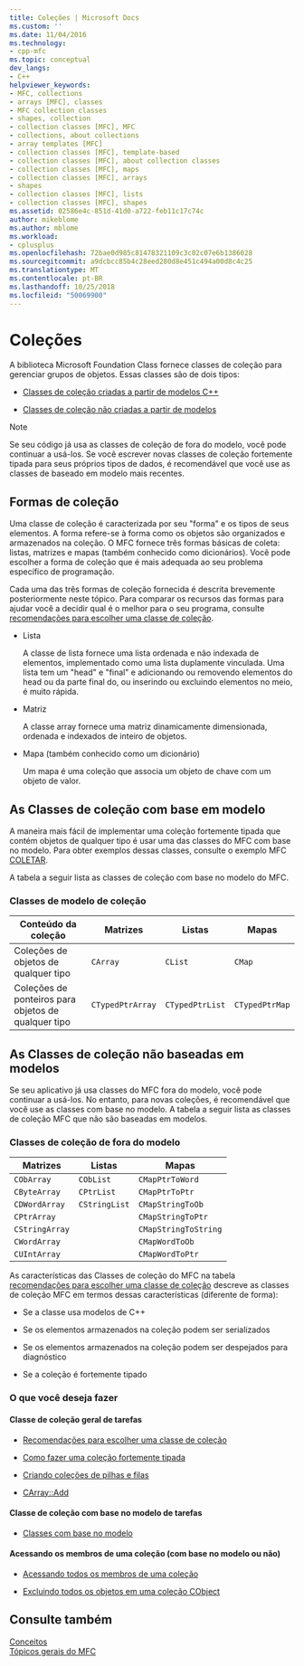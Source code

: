 ```yaml
---
title: Coleções | Microsoft Docs
ms.custom: ''
ms.date: 11/04/2016
ms.technology:
- cpp-mfc
ms.topic: conceptual
dev_langs:
- C++
helpviewer_keywords:
- MFC, collections
- arrays [MFC], classes
- MFC collection classes
- shapes, collection
- collection classes [MFC], MFC
- collections, about collections
- array templates [MFC]
- collection classes [MFC], template-based
- collection classes [MFC], about collection classes
- collection classes [MFC], maps
- collection classes [MFC], arrays
- shapes
- collection classes [MFC], lists
- collection classes [MFC], shapes
ms.assetid: 02586e4c-851d-41d0-a722-feb11c17c74c
author: mikeblome
ms.author: mblome
ms.workload:
- cplusplus
ms.openlocfilehash: 72bae0d985c81478321109c3c02c07e6b1386028
ms.sourcegitcommit: a9dcbcc85b4c28eed280d8e451c494a00d8c4c25
ms.translationtype: MT
ms.contentlocale: pt-BR
ms.lasthandoff: 10/25/2018
ms.locfileid: "50069900"
---
```

# <a name="collections"></a>Coleções

A biblioteca Microsoft Foundation Class fornece classes de coleção para gerenciar grupos de objetos. Essas classes são de dois tipos:

- [Classes de coleção criadas a partir de modelos C++](#_core_the_template_based_collection_classes)

- [Classes de coleção não criadas a partir de modelos](#_core_the_collection_classes_not_based_on_templates)

> [!NOTE]
>  Se seu código já usa as classes de coleção de fora do modelo, você pode continuar a usá-los. Se você escrever novas classes de coleção fortemente tipada para seus próprios tipos de dados, é recomendável que você use as classes de baseado em modelo mais recentes.

##  <a name="_core_collection_shapes"></a> Formas de coleção

Uma classe de coleção é caracterizada por seu "forma" e os tipos de seus elementos. A forma refere-se à forma como os objetos são organizados e armazenados na coleção. O MFC fornece três formas básicas de coleta: listas, matrizes e mapas (também conhecido como dicionários). Você pode escolher a forma de coleção que é mais adequada ao seu problema específico de programação.

Cada uma das três formas de coleção fornecida é descrita brevemente posteriormente neste tópico. Para comparar os recursos das formas para ajudar você a decidir qual é o melhor para o seu programa, consulte [recomendações para escolher uma classe de coleção](../mfc/recommendations-for-choosing-a-collection-class.md).

- Lista

   A classe de lista fornece uma lista ordenada e não indexada de elementos, implementado como uma lista duplamente vinculada. Uma lista tem um "head" e "final" e adicionando ou removendo elementos do head ou da parte final do, ou inserindo ou excluindo elementos no meio, é muito rápida.

- Matriz

   A classe array fornece uma matriz dinamicamente dimensionada, ordenada e indexados de inteiro de objetos.

- Mapa (também conhecido como um dicionário)

   Um mapa é uma coleção que associa um objeto de chave com um objeto de valor.

##  <a name="_core_the_template_based_collection_classes"></a> As Classes de coleção com base em modelo

A maneira mais fácil de implementar uma coleção fortemente tipada que contém objetos de qualquer tipo é usar uma das classes do MFC com base no modelo. Para obter exemplos dessas classes, consulte o exemplo MFC [COLETAR](../visual-cpp-samples.md).

A tabela a seguir lista as classes de coleção com base no modelo do MFC.

### <a name="collection-template-classes"></a>Classes de modelo de coleção

|Conteúdo da coleção|Matrizes|Listas|Mapas|
|-------------------------|------------|-----------|----------|
|Coleções de objetos de qualquer tipo|`CArray`|`CList`|`CMap`|
|Coleções de ponteiros para objetos de qualquer tipo|`CTypedPtrArray`|`CTypedPtrList`|`CTypedPtrMap`|

##  <a name="_core_the_collection_classes_not_based_on_templates"></a> As Classes de coleção não baseadas em modelos

Se seu aplicativo já usa classes do MFC fora do modelo, você pode continuar a usá-los. No entanto, para novas coleções, é recomendável que você use as classes com base no modelo. A tabela a seguir lista as classes de coleção MFC que não são baseadas em modelos.

### <a name="nontemplate-collection-classes"></a>Classes de coleção de fora do modelo

|Matrizes|Listas|Mapas|
|------------|-----------|----------|
|`CObArray`|`CObList`|`CMapPtrToWord`|
|`CByteArray`|`CPtrList`|`CMapPtrToPtr`|
|`CDWordArray`|`CStringList`|`CMapStringToOb`|
|`CPtrArray`||`CMapStringToPtr`|
|`CStringArray`||`CMapStringToString`|
|`CWordArray`||`CMapWordToOb`|
|`CUIntArray`||`CMapWordToPtr`|

As características das Classes de coleção do MFC na tabela [recomendações para escolher uma classe de coleção](../mfc/recommendations-for-choosing-a-collection-class.md) descreve as classes de coleção MFC em termos dessas características (diferente de forma):

- Se a classe usa modelos de C++

- Se os elementos armazenados na coleção podem ser serializados

- Se os elementos armazenados na coleção podem ser despejados para diagnóstico

- Se a coleção é fortemente tipado

### <a name="what-do-you-want-to-do"></a>O que você deseja fazer

#### <a name="general-collection-class-tasks"></a>Classe de coleção geral de tarefas

- [Recomendações para escolher uma classe de coleção](../mfc/recommendations-for-choosing-a-collection-class.md)

- [Como fazer uma coleção fortemente tipada](../mfc/how-to-make-a-type-safe-collection.md)

- [Criando coleções de pilhas e filas](../mfc/creating-stack-and-queue-collections.md)

- [CArray::Add](../mfc/reference/carray-class.md#add)

#### <a name="template-based-collection-class-tasks"></a>Classe de coleção com base no modelo de tarefas

- [Classes com base no modelo](../mfc/template-based-classes.md)

#### <a name="accessing-the-members-of-a-collection-template-based-or-not"></a>Acessando os membros de uma coleção (com base no modelo ou não)

- [Acessando todos os membros de uma coleção](../mfc/accessing-all-members-of-a-collection.md)

- [Excluindo todos os objetos em uma coleção CObject](../mfc/deleting-all-objects-in-a-cobject-collection.md)

## <a name="see-also"></a>Consulte também

[Conceitos](../mfc/mfc-concepts.md)<br/>
[Tópicos gerais do MFC](../mfc/general-mfc-topics.md)

